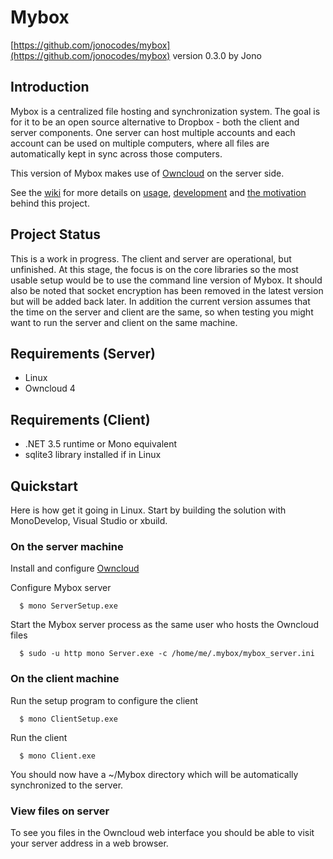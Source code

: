 Mybox
=====
[https://github.com/jonocodes/mybox](https://github.com/jonocodes/mybox)
version 0.3.0 by Jono


Introduction
------------
Mybox is a centralized file hosting and synchronization system. The goal is for it to be an open source alternative to Dropbox - both the client and server components. One server can host multiple accounts and each account can be used on multiple computers, where all files are automatically kept in sync across those computers.

This version of Mybox makes use of [Owncloud](http://owncloud.org) on the server side.

See the [wiki](https://github.com/jonocodes/mybox/wiki) for more details on [usage](https://github.com/jonocodes/mybox/wiki/Usage), [development](https://github.com/jonocodes/mybox/wiki/Development) and [the motivation](https://github.com/jonocodes/mybox/wiki/Project-Goals) behind this project.


Project Status
--------------
This is a work in progress. The client and server are operational, but unfinished. At this stage, the focus is on the core libraries so the most usable setup would be to use the command line version of Mybox. It should also be noted that socket encryption has been removed in the latest version but will be added back later. In addition the current version assumes that the time on the server and client are the same, so when testing you might want to run the server and client on the same machine.


Requirements (Server)
---------------------
* Linux
* Owncloud 4

Requirements (Client)
---------------------
*  .NET 3.5 runtime or Mono equivalent
*  sqlite3 library installed if in Linux


Quickstart
----------
Here is how get it going in Linux. Start by building the solution with MonoDevelop, Visual Studio or xbuild.

### On the server machine ###

Install and configure [Owncloud](http://owncloud.org/support/install/)

Configure Mybox server

      $ mono ServerSetup.exe

Start the Mybox server process as the same user who hosts the Owncloud files

      $ sudo -u http mono Server.exe -c /home/me/.mybox/mybox_server.ini


### On the client machine ###

Run the setup program to configure the client

      $ mono ClientSetup.exe

Run the client

      $ mono Client.exe

You should now have a ~/Mybox directory which will be automatically synchronized to the server.

### View files on server ###

To see you files in the Owncloud web interface you should be able to visit your server address in a web browser.

